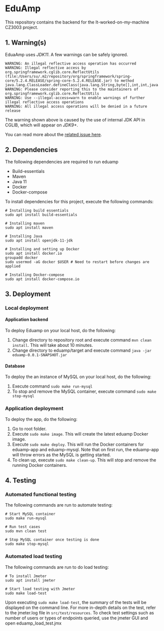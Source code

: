 # EduAmp

This repository contains the backend for the It-worked-on-my-machine CZ3003 project.

## 1. Warning(s)

EduaAmp uses *JDK11*. A few warnings can be safely ignored.

```text
WARNING: An illegal reflective access operation has occurred
WARNING: Illegal reflective access by org.springframework.cglib.core.ReflectUtils (file:/Users/su/.m2/repository/org/springframework/spring-core/5.2.4.RELEASE/spring-core-5.2.4.RELEASE.jar) to method java.lang.ClassLoader.defineClass(java.lang.String,byte[],int,int,java.security.ProtectionDomain)
WARNING: Please consider reporting this to the maintainers of org.springframework.cglib.core.ReflectUtils
WARNING: Use --illegal-access=warn to enable warnings of further illegal reflective access operations
WARNING: All illegal access operations will be denied in a future release
```

The warning shown above is caused by the use of internal JDK API in CGLIB, which will appear on *JDK9+*. 

You can read more about the [related issue here](https://github.com/spring-projects/spring-framework/issues/22674).

## 2. Dependencies

The following dependencies are required to run eduamp
* Build-essentials
* Maven
* Java 11
* Docker
* Docker-compose

To install dependencies for this project, execute the following 
commands:
```
# Installing build essentials
sudo apt install build-essentials

# Installing maven
sudo apt install maven

# Installing Java
sudo apt install openjdk-11-jdk

# Installing and setting up Docker
sudo apt install docker.io
groupadd docker
sudo usermod -aG docker $USER # Need to restart before changes are applied

# Installing Docker-compose
sudo apt install docker-compose.io
```

## 3. Deployment

### Local deployment
#### Application backend
To deploy Eduamp on your local host, do the following:
1. Change directory to repository root and execute command `mvn clean install`. This will take about 10 minutes.
2. Change directory to eduamp/target and execute command `java -jar eduamp-0.0.1-SNAPSHOT.jar`

#### Database
To deploy the an instance of MySQL on your local host, do the following:
1. Execute command `sudo make run-mysql`
2. To stop and remove the MySQL container, execute command `sudo make stop-mysql`

### Application deployment
To deploy the app, do the following:
1. Go to root folder.
2. Execute `sudo make image`. This will create the latest eduamp Docker image.
3. Execute `sudo make deploy`. This will run the Docker containers for eduamp-app and eduamp-mysql. Note that on first run, the eduamp-app will throw errors as the MySQL is getting started.
4. To clean up, execute `sudo make clean-up`. This will stop and remove the running Docker containers.

## 4. Testing

### Automated functional testing

The following commands are run to automate testing:
```
# Start MySQL container
sudo make run-mysql

# Run test cases
sudo mvn clean test

# Stop MySQL container once testing is done
sudo make stop-mysql
```

### Automated load testing

The following commands are run to do load testing:
```
# To install Jmeter
sudo apt install jmeter

# Start load testing with Jmeter
sudo make load-test
```

Upon executing `sudo make load-test`, the summary of the tests will be displayed on the command line. For more in-depth details on the test, refer to the jmeter.log file in `src/test/resources`.
To check test settings such as number of users or types of endpoints queried, use the jmeter GUI and open eduamp\_load\_test.jmx
